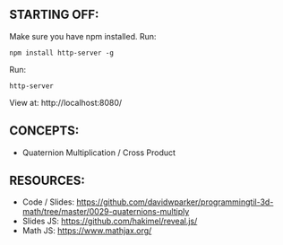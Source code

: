 ## STARTING OFF:

Make sure you have npm installed.
Run:
```
npm install http-server -g
```

Run:
```
http-server
```

View at: http://localhost:8080/

## CONCEPTS:

* Quaternion Multiplication / Cross Product

## RESOURCES:

* Code / Slides: https://github.com/davidwparker/programmingtil-3d-math/tree/master/0029-quaternions-multiply
* Slides JS: https://github.com/hakimel/reveal.js/
* Math JS: https://www.mathjax.org/
